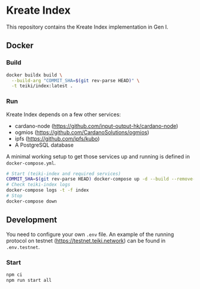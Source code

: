 # Kreate Index

This repository contains the Kreate Index implementation in Gen I.

## Docker

### Build

```sh
docker buildx build \
  --build-arg "COMMIT_SHA=$(git rev-parse HEAD)" \
  -t teiki/index:latest .
```

### Run

Kreate Index depends on a few other services:

- cardano-node (https://github.com/input-output-hk/cardano-node)
- ogmios (https://github.com/CardanoSolutions/ogmios)
- ipfs (https://github.com/ipfs/kubo)
- A PostgreSQL database

A minimal working setup to get those services up and running is defined in `docker-compose.yml`.

```sh
# Start (teiki-index and required services)
COMMIT_SHA=$(git rev-parse HEAD) docker-compose up -d --build --remove-orphans
# Check teiki-index logs
docker-compose logs -t -f index
# Stop
docker-compose down
```

## Development

You need to configure your own `.env` file. An example of the running protocol on testnet (https://testnet.teiki.network) can be found in `.env.testnet`.

### Start

```sh
npm ci
npm run start all
```

